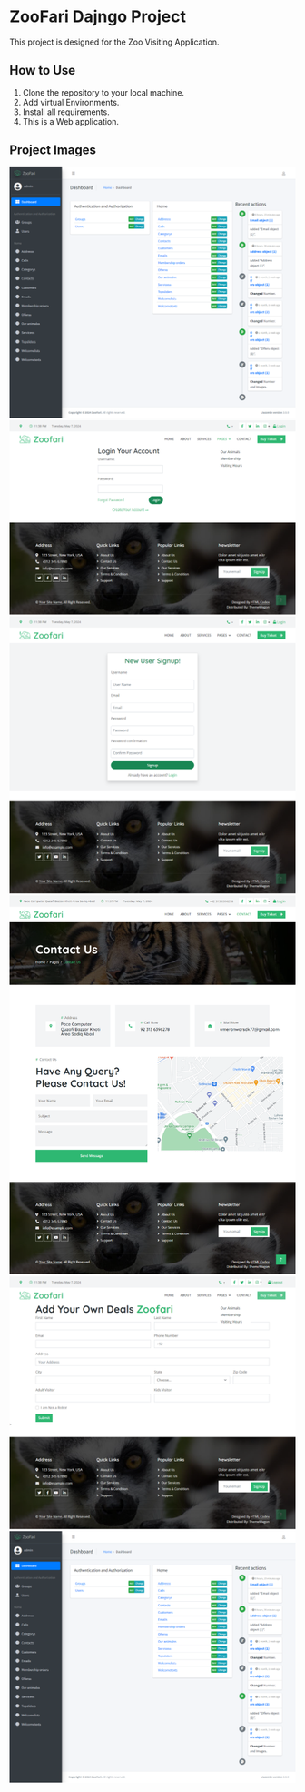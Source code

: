 # ZooFari Dajngo Project

This project is designed for the Zoo Visiting Application.

## How to Use

1. Clone the repository to your local machine.
2. Add virtual Environments.
3. Install all requirements.
4. This is a Web application.

## Project Images


![Home Page](Admin.png)
![Login](login.png)
![Signup](signup.png)
![Contact US](Contactus.png)
![Buy Ticket](BuyTicket.png)
![Admin Panal](Admin.png)




